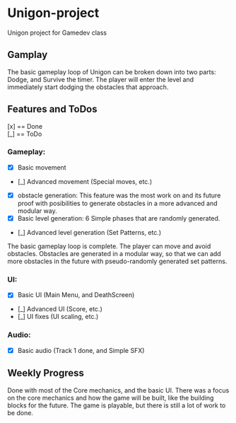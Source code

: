 # Unigon-project
Unigon project for Gamedev class

## Gamplay
The basic gameplay loop of Unigon can be broken down into two parts: Dodge, and Survive the timer. The player will enter the level and immediately start dodging the obstacles that approach.

## Features and ToDos
[x] == Done \
[_] == ToDo
### Gameplay:
- [x] Basic movement
- [_] Advanced movement (Special moves, etc.)
- [x] obstacle generation: This feature was the most work on and its future proof with posibilities to generate obstacles in a more advanced and modular way.
- [x] Basic level generation: 6 Simple phases that are randomly generated.
- [_] Advanced level generation (Set Patterns, etc.)

The basic gameplay loop is complete. The player can move and avoid obstacles. Obstacles are generated in a modular way, so that we can add more obstacles in the future with pseudo-randomly generated set patterns.

### UI:
- [x] Basic UI (Main Menu, and DeathScreen)
- [_] Advanced UI (Score, etc.)
- [_] UI fixes (UI scaling, etc.)

### Audio:
- [x] Basic audio (Track 1 done, and Simple SFX)

## Weekly Progress
Done with most of the Core mechanics, and the basic UI. There was a focus on the core mechanics and how the game will be built, like the building blocks for the future. The game is playable, but there is still a lot of work to be done.